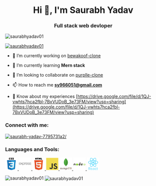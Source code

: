 
<!-- <img src="https://camo.githubusercontent.com/ba27b4510a6f7161abbe5074b64026c0d525813b68e0cd171572aba967229a80/68747470733a2f2f736b696c6c73686970666f756e646174696f6e2e636f6d2f77702d686f6d65322f323032302f30312f6c6561726e2d746f2d636f64652e6a7067" alt="" /> -->
<h1 align="center">Hi 👋, I'm Saurabh Yadav</
h1>
<h3 align="center">Full stack web devloper</h3>

<p align="left"> <img src="https://komarev.com/ghpvc/?username=saurabhyadav01&label=Profile%20views&color=0e75b6&style=flat" alt="saurabhyadav01" /> </p>

<p align="left"> <a href="https://github.com/ryo-ma/github-profile-trophy"><img src="https://github-profile-trophy.vercel.app/?username=saurabhyadav01" alt="saurabhyadav01" /></a> </p>

- 🔭 I’m currently working on [bewakoof-clone](https://saurabhyadav01.github.io/bewakoof_clone/)

- 🌱 I’m currently learning **Mern stack**

- 👯 I’m looking to collaborate on [purplle-clone](https://saurabhyadav01.github.io/purplle.om_clone/)

- 📫 How to reach me **sy966051@gmail.com**

- 📄 Know about my experiences [https://drive.google.com/file/d/1QJ-vwhts7hca2fbl-7BxVUDoB_3e73FM/view?usp=sharing](https://drive.google.com/file/d/1QJ-vwhts7hca2fbl-7BxVUDoB_3e73FM/view?usp=sharing)

<h3 align="left">Connect with me:</h3>
<p align="left">
<a href="https://linkedin.com/in/saurabh-yadav-7795731a2/" target="blank"><img align="center" src="https://raw.githubusercontent.com/rahuldkjain/github-profile-readme-generator/master/src/images/icons/Social/linked-in-alt.svg" alt="saurabh-yadav-7795731a2/" height="30" width="40" /></a>
</p>

<h3 align="left">Languages and Tools:</h3>
<p align="left"> <a href="https://www.w3schools.com/css/" target="_blank" rel="noreferrer"> <img src="https://raw.githubusercontent.com/devicons/devicon/master/icons/css3/css3-original-wordmark.svg" alt="css3" width="40" height="40"/> </a> <a href="https://expressjs.com" target="_blank" rel="noreferrer"> <img src="https://raw.githubusercontent.com/devicons/devicon/master/icons/express/express-original-wordmark.svg" alt="express" width="40" height="40"/> </a> <a href="https://www.w3.org/html/" target="_blank" rel="noreferrer"> <img src="https://raw.githubusercontent.com/devicons/devicon/master/icons/html5/html5-original-wordmark.svg" alt="html5" width="40" height="40"/> </a> <a href="https://developer.mozilla.org/en-US/docs/Web/JavaScript" target="_blank" rel="noreferrer"> <img src="https://raw.githubusercontent.com/devicons/devicon/master/icons/javascript/javascript-original.svg" alt="javascript" width="40" height="40"/> </a> <a href="https://www.mongodb.com/" target="_blank" rel="noreferrer"> <img src="https://raw.githubusercontent.com/devicons/devicon/master/icons/mongodb/mongodb-original-wordmark.svg" alt="mongodb" width="40" height="40"/> </a> <a href="https://nodejs.org" target="_blank" rel="noreferrer"> <img src="https://raw.githubusercontent.com/devicons/devicon/master/icons/nodejs/nodejs-original-wordmark.svg" alt="nodejs" width="40" height="40"/> </a> <a href="https://reactjs.org/" target="_blank" rel="noreferrer"> <img src="https://raw.githubusercontent.com/devicons/devicon/master/icons/react/react-original-wordmark.svg" alt="react" width="40" height="40"/> </a> </p>

<p><img align="left" src="https://github-readme-stats.vercel.app/api/top-langs?username=saurabhyadav01&show_icons=true&locale=en&layout=compact" alt="saurabhyadav01" /></p>

<p>&nbsp;<img align="center" src="https://github-readme-stats.vercel.app/api?username=saurabhyadav01&show_icons=true&locale=en" alt="saurabhyadav01" /></p>
